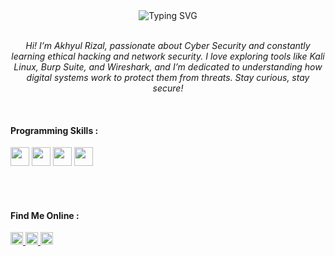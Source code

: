 <div align="center">

  <!-- Typing Text (font size bigger) -->
  <img src="https://readme-typing-svg.demolab.com?font=Fira+Code&size=30&pause=1000&color=00FF88&center=true&vCenter=true&width=700&lines=Hi+%F0%9F%91%8B+I'm+Akhyul+Rizal;Curious+about+Cyber+Security;Learning+Ethical+Hacking+%26+Network+Security;Protecting+Digital+Systems" alt="Typing SVG" />

</div>

<br>

<!-- Motivation Section (font size smaller) -->
<p align="center" style="font-size:8 px;">
  <i>
     Hi! I’m Akhyul Rizal, passionate about Cyber Security and constantly learning ethical hacking and network security. I love exploring tools like Kali Linux, Burp Suite, and Wireshark, and I’m dedicated to understanding how digital systems work to protect them from threats. Stay curious, stay secure!
  </i>
</p>

<br>

<!-- Programming Skills Title -->
<h4 align="left">Programming Skills :</h4>

<!-- Skill Icons -->
<p align="left">
  <a href="https://developer.mozilla.org/en-US/docs/Web/HTML" target="_blank"><img src="https://img.icons8.com/color/48/000000/html-5--v1.png" width="30" /></a>
  <a href="https://developer.mozilla.org/en-US/docs/Web/CSS" target="_blank"><img src="https://img.icons8.com/color/48/000000/css3.png" width="30" /></a>
  <a href="https://developer.mozilla.org/en-US/docs/Web/JavaScript" target="_blank"><img src="https://img.icons8.com/color/48/000000/javascript--v1.png" width="30" /></a>
  <a href="https://www.python.org/" target="_blank"><img src="https://img.icons8.com/color/48/000000/python--v1.png" width="30" /></a>
</p>

<br><br>

<!-- Contact Me Section -->
<h4 align="left">Find Me Online :</h4>

<p align="left">
  <a href="https://linkedin.com/in/akhyulrizal" target="_blank" title="LinkedIn">
    <img src="https://img.icons8.com/fluency/48/0A66C2/linkedin.png" width="20"/>
  </a>
  <a href="https://instagram.com/akhyulrizal" target="_blank" title="Instagram">
    <img src="https://img.icons8.com/fluency/48/E4405F/instagram-new.png" width="20"/>
  </a>
  <a href="mailto:akhyulinfo@gmail.com" target="_blank" title="Email">
    <img src="https://img.icons8.com/fluency/48/D14836/gmail-new.png" width="20"/>
  </a>
</p>